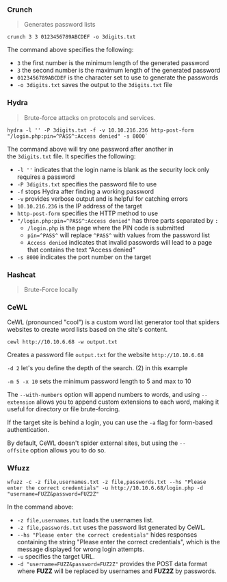 
### Crunch

> Generates password lists

```shell
crunch 3 3 0123456789ABCDEF -o 3digits.txt
```

The command above specifies the following:

- `3` the first number is the minimum length of the generated password
- `3` the second number is the maximum length of the generated password
- `0123456789ABCDEF` is the character set to use to generate the passwords
- `-o 3digits.txt` saves the output to the `3digits.txt` file

### Hydra

> Brute-force attacks on protocols and services.

```shell
hydra -l '' -P 3digits.txt -f -v 10.10.216.236 http-post-form "/login.php:pin=^PASS^:Access denied" -s 8000`
```

The command above will try one password after another in the `3digits.txt` file. It specifies the following:

- `-l ''` indicates that the login name is blank as the security lock only requires a password
- `-P 3digits.txt` specifies the password file to use
- `-f` stops Hydra after finding a working password
- `-v` provides verbose output and is helpful for catching errors
- `10.10.216.236` is the IP address of the target
- `http-post-form` specifies the HTTP method to use
- `"/login.php:pin=^PASS^:Access denied"` has three parts separated by `:`
    - `/login.php` is the page where the PIN code is submitted
    - `pin=^PASS^` will replace `^PASS^` with values from the password list
    - `Access denied` indicates that invalid passwords will lead to a page that contains the text “Access denied”
- `-s 8000` indicates the port number on the target

### Hashcat

> Brute-Force locally


### CeWL

CeWL (pronounced "cool") is a custom word list generator tool that spiders websites to create word lists based on the site's content.

```shell
cewl http://10.10.6.68 -w output.txt
```

Creates a password file `output.txt` for the website `http://10.10.6.68`

`-d 2` let's you define the depth of the search. (2) in this example

`-m 5 -x 10` sets the minimum password length to 5 and max to 10

The `--with-numbers` option will append numbers to words, and using `--extension` allows you to append custom extensions to each word, making it useful for directory or file brute-forcing.

If the target site is behind a login, you can use the `-a` flag for form-based authentication.

By default, CeWL doesn't spider external sites, but using the `--offsite` option allows you to do so.

### Wfuzz

```shell
wfuzz -c -z file,usernames.txt -z file,passwords.txt --hs "Please enter the correct credentials" -u http://10.10.6.68/login.php -d "username=FUZZ&password=FUZ2Z"
```

In the command above:

- `-z file,usernames.txt` loads the usernames list.
- `-z file,passwords.txt` uses the password list generated by CeWL.
- `--hs "Please enter the correct credentials"` hides responses containing the string "Please enter the correct credentials", which is the message displayed for wrong login attempts.
- `-u` specifies the target URL.
- `-d "username=FUZZ&password=FUZ2Z"` provides the POST data format where **FUZZ** will be replaced by usernames and **FUZ2Z** by passwords.